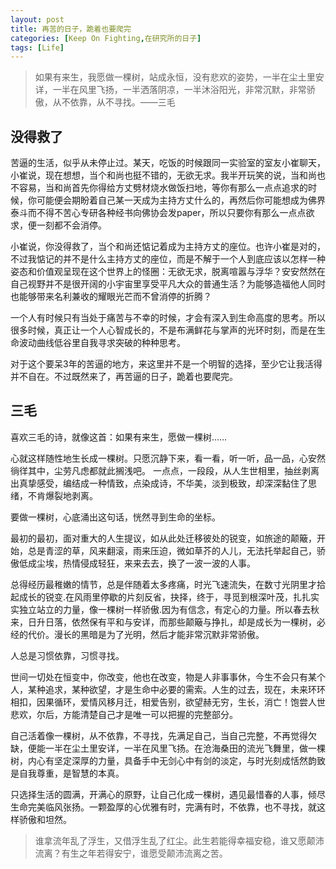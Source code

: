 ```yaml
---
layout: post
title: 再苦的日子，跪着也要爬完
categories: [Keep On Fighting,在研究所的日子]
tags: [Life]
---
```

> 如果有来生，我愿做一棵树，站成永恒，没有悲欢的姿势，一半在尘土里安详，一半在风里飞扬，一半洒落阴凉，一半沐浴阳光，非常沉默，非常骄傲，从不依靠，从不寻找。——三毛

## 没得救了
苦逼的生活，似乎从未停止过。某天，吃饭的时候跟同一实验室的室友小崔聊天，小崔说，现在想想，当个和尚也挺不错的，无欲无求。我半开玩笑的说，当和尚也不容易，当和尚首先你得给方丈劈材烧水做饭扫地，等你有那么一点点追求的时候，你可能便会期盼着自己某一天成为主持方丈什么的，再然后你可能想成为佛界泰斗而不得不苦心专研各种经书向佛协会发paper，所以只要你有那么一点点欲求，便一刻都不会消停。

小崔说，你没得救了，当个和尚还惦记着成为主持方丈的座位。也许小崔是对的，不过我惦记的并不是什么主持方丈的座位，而是不解于一个人到底应该以怎样一种姿态和价值观呈现在这个世界上的怪圈：无欲无求，脱离喧嚣与浮华？安安然然在自己视野并不是很开阔的小宇宙里享受平凡大众的普通生活？为能够造福他人同时也能够带来名利兼收的耀眼光芒而不曾消停的折腾？

一个人有时候只有当处于痛苦与不幸的时候，才会有深入到生命高度的思考。所以很多时候，真正让一个人心智成长的，不是布满鲜花与掌声的光环时刻，而是在生命波动曲线低谷里自我寻求突破的种种思考。

对于这个要呆3年的苦逼的地方，来这里并不是一个明智的选择，至少它让我活得并不自在。不过既然来了，再苦逼的日子，跪着也要爬完。

## 三毛

喜欢三毛的诗，就像这首：如果有来生，愿做一棵树……

心就这样随性地生长成一棵树。只愿沉静下来，看一看，听一听，品一品，心安然徜徉其中，尘劳凡虑都就此搁浅吧。 一点点，一段段，从人生世相里，抽丝剥离出真挚感受，编结成一种情致，点染成诗，不华美，淡到极致，却深深黏住了思绪，不肯爆裂地剥离。

要做一棵树，心底涌出这句话，恍然寻到生命的坐标。

最初的最初，面对重大的人生提议，如从此处迁移彼处的锐变，如旅途的颠簸，开始，总是青涩的草，风来翻滚，雨来压迫，微如草芥的人儿，无法托举起自己，骄傲低成尘埃，热情侵成轻狂，来来去去，换了一波一波的人事。

总得经历最稚嫩的情节，总是伴随着太多疼痛，时光飞速流失，在数寸光阴里才拾起成长的锐变.在风雨里停歇的片刻反省，抉择，终于，寻觅到根深叶茂，扎扎实实独立站立的力量，像一棵树一样骄傲.因为有信念，有定心的力量。所以春去秋来，日升日落，依然保有平和与安详，而那些颠簸与挣扎，却是成长为一棵树，必经的代价。漫长的黑暗是为了光明，然后才能非常沉默非常骄傲。

人总是习惯依靠，习惯寻找。

世间一切处在恒变中，你改变，他也在改变，物是人非事事休，今生不会只有某个人，某种追求，某种欲望，才是生命中必要的需索。人生的过去，现在，未来环环相扣，因果循环，爱情风移月迁，相爱告别，欲望赫无穷，生长，消亡！饱尝人世悲欢，尔后，方能清楚自己才是唯一可以把握的完整部分。

自己活着像一棵树，从不依靠，不寻找，先满足自己，当自己完整，不再觉得欠缺，便能一半在尘土里安详，一半在风里飞扬。在沧海桑田的流光飞舞里，做一棵树，内心有坚定深厚的力量，具备手中无剑心中有剑的淡定，与时光刻成恬然韵致是自我尊重，是智慧的本真。

只选择生活的圆满，开满心的原野，让自己化成一棵树，遇见最惜春的人事，倾尽生命完美临风张扬。一颗盈厚的心优雅有时，完满有时，不依靠，也不寻找，就这样骄傲和坦然。

>谁拿流年乱了浮生，又借浮生乱了红尘。此生若能得幸福安稳，谁又愿颠沛流离？有生之年若得安宁，谁愿受颠沛流离之苦。
